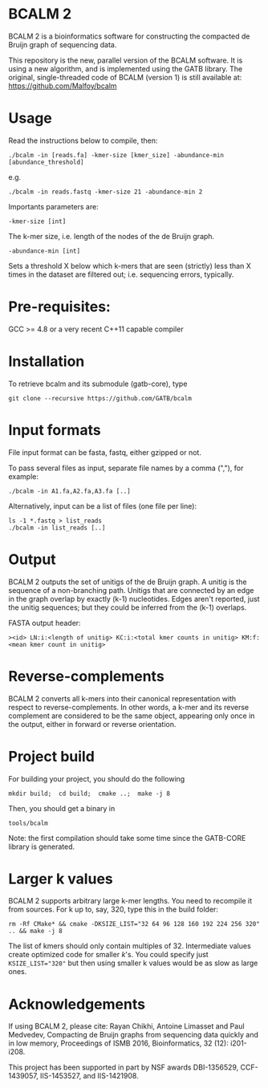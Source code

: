 # BCALM 2

BCALM 2 is a bioinformatics software for constructing the compacted de Bruijn graph of sequencing data.

This repository is the new, parallel version of the BCALM software.
It is using a new algorithm, and is implemented using the GATB library. 
The original, single-threaded code of BCALM (version 1) is still available at: https://github.com/Malfoy/bcalm

# Usage

Read the instructions below to compile, then:

    ./bcalm -in [reads.fa] -kmer-size [kmer_size] -abundance-min [abundance_threshold]
  
e.g.

    ./bcalm -in reads.fastq -kmer-size 21 -abundance-min 2

Importants parameters are:

    -kmer-size [int]
    
The k-mer size, i.e. length of the nodes of the de Bruijn graph.

    -abundance-min [int]

Sets a threshold X below which k-mers that are seen (strictly) less than X times in the dataset are filtered out; i.e. sequencing errors, typically.

# Pre-requisites:

GCC >= 4.8 or a very recent C++11 capable compiler

# Installation

To retrieve bcalm and its submodule (gatb-core), type

    git clone --recursive https://github.com/GATB/bcalm
    
# Input formats

File input format can be fasta, fastq, either gzipped or not.

To pass several files as input, separate file names by a comma (","), for example:

    ./bcalm -in A1.fa,A2.fa,A3.fa [..]

Alternatively, input can be a list of files (one file per line):

    ls -1 *.fastq > list_reads
    ./bcalm -in list_reads [..]
   
# Output

BCALM 2 outputs the set of unitigs of the de Bruijn graph.
A unitig is the sequence of a non-branching path. Unitigs that are connected by an edge in the graph overlap by exactly (k-1) nucleotides. Edges aren't reported, just the unitig sequences; but they could be inferred from the (k-1) overlaps.

FASTA output header: 

    ><id> LN:i:<length of unitig> KC:i:<total kmer counts in unitig> KM:f:<mean kmer count in unitig>
 
# Reverse-complements

BCALM 2 converts all k-mers into their canonical representation with respect to reverse-complements.
In other words, a k-mer and its reverse complement are considered to be the same object, appearing only once in the output, either in forward or reverse orientation.

# Project build

For building your project, you should do the following
    
    mkdir build;  cd build;  cmake ..;  make -j 8
    
Then, you should get a binary in

    tools/bcalm

Note: the first compilation should take some time since the GATB-CORE library is generated.

# Larger k values

BCALM 2 supports arbitrary large k-mer lengths. You need to recompile it from sources. For k up to, say, 320, type this in the build folder:

    rm -Rf CMake* && cmake -DKSIZE_LIST="32 64 96 128 160 192 224 256 320" .. && make -j 8

The list of kmers should only contain multiples of 32. Intermediate values create optimized code for smaller $k$'s. You could specify just `KSIZE_LIST="320"` but then using smaller k values would be as slow as large ones.

Acknowledgements
========
If using BCALM 2, please cite:
Rayan Chikhi, Antoine Limasset and Paul Medvedev, Compacting de Bruijn graphs from sequencing data quickly and in low memory, Proceedings of ISMB 2016, Bioinformatics, 32 (12): i201-i208. 

This project has been supported in part by NSF awards DBI-1356529, CCF-1439057, IIS-1453527, and IIS-1421908.
